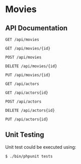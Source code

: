 # Movies

## API Documentation

`GET /api/movies`

`GET /api/movies/{id}`

`POST /api/movies`

`DELETE /api/movies/{id}`

`PUT /api/movies/{id}`


`GET /api/actors`

`GET /api/actors{id}`

`POST /api/actors`

`DELETE /api/actors{id}`

`PUT /api/actors{id}`


## Unit Testing

Unit test could be executed using:

```shell
$ ./bin/phpunit tests
```
